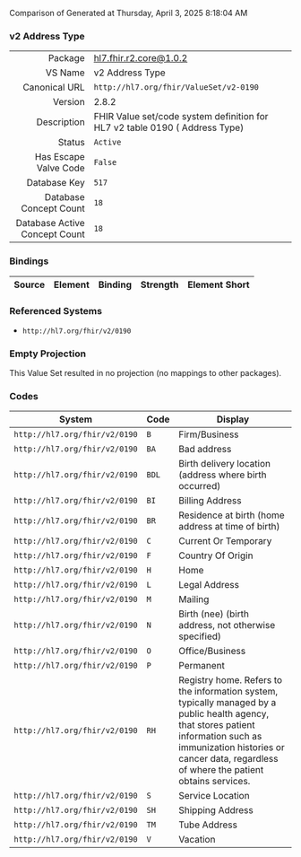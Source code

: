 Comparison of 
Generated at Thursday, April 3, 2025 8:18:04 AM

### v2 Address Type

|      |     |
| ---: | --- |
| Package | hl7.fhir.r2.core@1.0.2 |
| VS Name | v2 Address Type |
| Canonical URL | `http://hl7.org/fhir/ValueSet/v2-0190` |
| Version | 2.8.2 |
| Description | FHIR Value set/code system definition for HL7 v2 table 0190 ( Address Type) |
| Status | `Active` |
| Has Escape Valve Code | `False` |
| Database Key | `517` |
| Database Concept Count | `18` |
| Database Active Concept Count | `18` |
### Bindings

| Source | Element | Binding | Strength | Element Short |
| ------ | ------- | ------- | -------- | ------------- |

### Referenced Systems

* `http://hl7.org/fhir/v2/0190`
### Empty Projection

This Value Set resulted in no projection (no mappings to other packages).

### Codes

| System | Code | Display |
| ------ | ---- | ------- |
| `http://hl7.org/fhir/v2/0190` | `B` | Firm/Business |
| `http://hl7.org/fhir/v2/0190` | `BA` | Bad address |
| `http://hl7.org/fhir/v2/0190` | `BDL` | Birth delivery location  (address where birth occurred) |
| `http://hl7.org/fhir/v2/0190` | `BI` | Billing Address |
| `http://hl7.org/fhir/v2/0190` | `BR` | Residence at birth (home address at time of birth) |
| `http://hl7.org/fhir/v2/0190` | `C` | Current Or Temporary |
| `http://hl7.org/fhir/v2/0190` | `F` | Country Of Origin |
| `http://hl7.org/fhir/v2/0190` | `H` | Home |
| `http://hl7.org/fhir/v2/0190` | `L` | Legal Address |
| `http://hl7.org/fhir/v2/0190` | `M` | Mailing |
| `http://hl7.org/fhir/v2/0190` | `N` | Birth (nee)  (birth address, not otherwise specified) |
| `http://hl7.org/fhir/v2/0190` | `O` | Office/Business |
| `http://hl7.org/fhir/v2/0190` | `P` | Permanent |
| `http://hl7.org/fhir/v2/0190` | `RH` | Registry home. Refers to the information system, typically managed by a public health agency, that stores patient information such as immunization histories or cancer data, regardless of where the patient obtains services. |
| `http://hl7.org/fhir/v2/0190` | `S` | Service Location |
| `http://hl7.org/fhir/v2/0190` | `SH` | Shipping Address |
| `http://hl7.org/fhir/v2/0190` | `TM` | Tube Address |
| `http://hl7.org/fhir/v2/0190` | `V` | Vacation |
